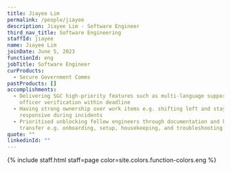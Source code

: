 ```yaml
---
title: Jiayee Lim
permalink: /people/jiayee
description: Jiayee Lim - Software Engineer
third_nav_title: Software Engineering
staffId: jiayee
name: Jiayee Lim
joinDate: June 5, 2023
functionId: eng
jobTitle: Software Engineer
curProducts:
  - Secure Government Comms
pastProducts: []
accomplishments:
  - Delivering SGC high-priority features such as multi-language support and
    officer verification within deadline
  - Having strong ownership over work items e.g. shifting left and staying
    responsive during incidents
  - Prioritised unblocking fellow engineers through documentation and knowledge
    transfer e.g. onboarding, setup, housekeeping, and troubleshooting guides
quote: ""
linkedinId: ""
---
```


{% include staff.html staff=page color=site.colors.function-colors.eng %}
